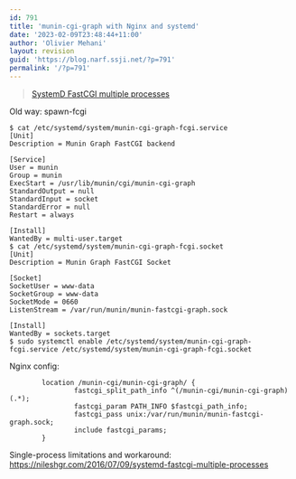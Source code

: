 ```yaml
---
id: 791
title: 'munin-cgi-graph with Nginx and systemd'
date: '2023-02-09T23:48:44+11:00'
author: 'Olivier Mehani'
layout: revision
guid: 'https://blog.narf.ssji.net/?p=791'
permalink: '/?p=791'
---
```


> [SystemD FastCGI multiple processes](https://nileshgr.com/2016/07/09/systemd-fastcgi-multiple-processes/)

<iframe class="wp-embedded-content" data-secret="jYFC0olqJm" frameborder="0" height="338" loading="lazy" marginheight="0" marginwidth="0" sandbox="allow-scripts" scrolling="no" security="restricted" src="https://nileshgr.com/2016/07/09/systemd-fastcgi-multiple-processes/embed/#?secret=McWCJCkKdI#?secret=jYFC0olqJm" style="position: absolute; visibility: hidden;" title="“SystemD FastCGI multiple processes” — NileshGR" width="600"></iframe>

Old way: spawn-fcgi

```
$ cat /etc/systemd/system/munin-cgi-graph-fcgi.service
[Unit]
Description = Munin Graph FastCGI backend

[Service]
User = munin
Group = munin
ExecStart = /usr/lib/munin/cgi/munin-cgi-graph
StandardOutput = null
StandardInput = socket
StandardError = null
Restart = always

[Install]
WantedBy = multi-user.target
$ cat /etc/systemd/system/munin-cgi-graph-fcgi.socket
[Unit]
Description = Munin Graph FastCGI Socket

[Socket]
SocketUser = www-data
SocketGroup = www-data
SocketMode = 0660
ListenStream = /var/run/munin/munin-fastcgi-graph.sock

[Install]
WantedBy = sockets.target
$ sudo systemctl enable /etc/systemd/system/munin-cgi-graph-fcgi.service /etc/systemd/system/munin-cgi-graph-fcgi.socket
```

Nginx config:

```
        location /munin-cgi/munin-cgi-graph/ {
                fastcgi_split_path_info ^(/munin-cgi/munin-cgi-graph)(.*);
                fastcgi_param PATH_INFO $fastcgi_path_info;
                fastcgi_pass unix:/var/run/munin/munin-fastcgi-graph.sock;
                include fastcgi_params;
        }
```

Single-process limitations and workaround: https://nileshgr.com/2016/07/09/systemd-fastcgi-multiple-processes
